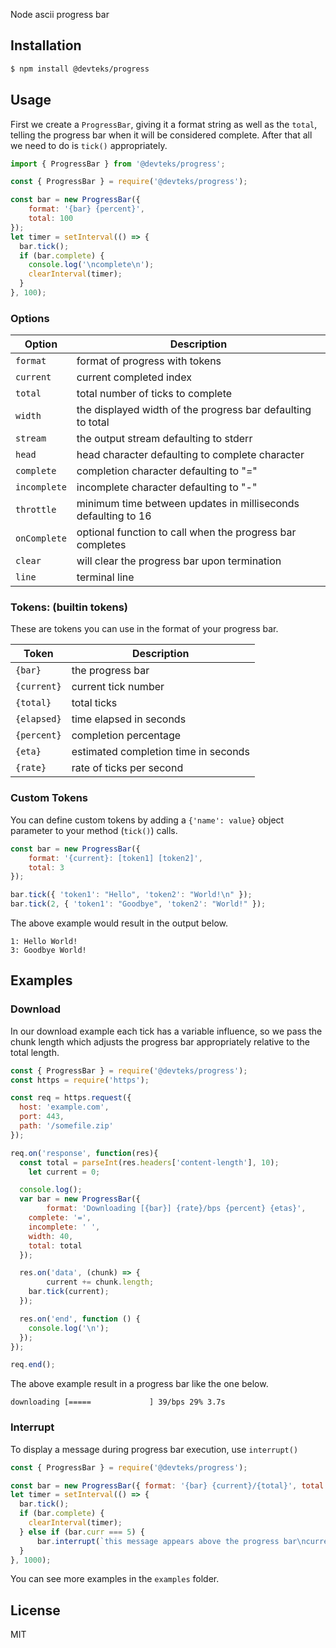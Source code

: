 Node ascii progress bar

## Installation

```bash
$ npm install @devteks/progress
```

## Usage

First we create a `ProgressBar`, giving it a format string
as well as the `total`, telling the progress bar when it will
be considered complete. After that all we need to do is `tick()` appropriately.

```typescript
import { ProgressBar } from '@devteks/progress';
```

```javascript
const { ProgressBar } = require('@devteks/progress');

const bar = new ProgressBar({
	format: '{bar} {percent}',
	total: 100
});
let timer = setInterval(() => {
  bar.tick();
  if (bar.complete) {
    console.log('\ncomplete\n');
    clearInterval(timer);
  }
}, 100);
```

### Options

| Option       | Description |
|--------------|-------------|
| `format`     | format of progress with tokens |
| `current`    | current completed index |
| `total`      | total number of ticks to complete |
| `width`      | the displayed width of the progress bar defaulting to total |
| `stream`     | the output stream defaulting to stderr |
| `head`       | head character defaulting to complete character |
| `complete`   | completion character defaulting to "=" |
| `incomplete` | incomplete character defaulting to "-" |
| `throttle`   | minimum time between updates in milliseconds defaulting to 16 |
| `onComplete` | optional function to call when the progress bar completes |
| `clear`      | will clear the progress bar upon termination |
| `line`       | terminal line |

### Tokens: (builtin tokens)
These are tokens you can use in the format of your progress bar.

| Token       | Description |
|-------------|-------------|
| `{bar}`     | the progress bar |
| `{current}` | current tick number |
| `{total}`   | total ticks |
| `{elapsed}` | time elapsed in seconds |
| `{percent}` | completion percentage |
| `{eta}`     | estimated completion time in seconds |
| `{rate}`    | rate of ticks per second |


### Custom Tokens

You can define custom tokens by adding a `{'name': value}` object parameter to your method (`tick()`) calls.

```javascript
const bar = new ProgressBar({
	format: '{current}: [token1] [token2]',
	total: 3
});

bar.tick({ 'token1': "Hello", 'token2': "World!\n" });
bar.tick(2, { 'token1': "Goodbye", 'token2': "World!" });
```
The above example would result in the output below.

```
1: Hello World!
3: Goodbye World!
```

## Examples

### Download

In our download example each tick has a variable influence, so we pass the chunk
length which adjusts the progress bar appropriately relative to the total
length.

```javascript
const { ProgressBar } = require('@devteks/progress');
const https = require('https');

const req = https.request({
  host: 'example.com',
  port: 443,
  path: '/somefile.zip'
});

req.on('response', function(res){
  const total = parseInt(res.headers['content-length'], 10);
	let current = 0;

  console.log();
  var bar = new ProgressBar({
		format: 'Downloading [{bar}] {rate}/bps {percent} {etas}',
    complete: '=',
    incomplete: ' ',
    width: 40,
    total: total
  });

  res.on('data', (chunk) => {
		current += chunk.length;
    bar.tick(current);
  });

  res.on('end', function () {
    console.log('\n');
  });
});

req.end();
```

The above example result in a progress bar like the one below.

```
downloading [=====             ] 39/bps 29% 3.7s
```

### Interrupt

To display a message during progress bar execution, use `interrupt()`
```javascript
const { ProgressBar } = require('@devteks/progress');

const bar = new ProgressBar({ format: '{bar} {current}/{total}', total: 10 });
let timer = setInterval(() => {
  bar.tick();
  if (bar.complete) {
    clearInterval(timer);
  } else if (bar.curr === 5) {
      bar.interrupt(`this message appears above the progress bar\ncurrent progress is ${bar.current}/${bar.total}`);
  }
}, 1000);
```

You can see more examples in the `examples` folder.

## License

MIT
